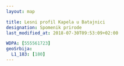 ```yaml
---
layout: map

title: Lesni profil Kapela u Batajnici
designation: Spomenik prirode
last_modified_at: 2018-07-30T09:53:09+02:00

WDPA: [555561723]
geoSrbija:
  L1_183: [180]
---
```

